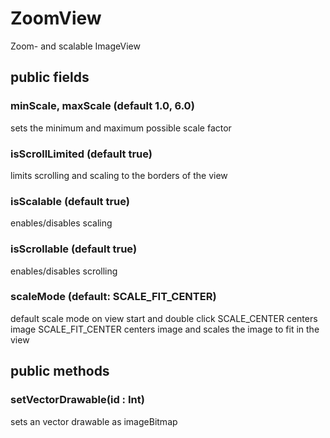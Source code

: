 # ZoomView

Zoom- and scalable ImageView

## public fields

### minScale, maxScale (default 1.0, 6.0)
sets the minimum and maximum possible scale factor

### isScrollLimited (default true)
limits scrolling and scaling to the borders of the view

### isScalable (default true)
enables/disables scaling

### isScrollable (default true)
enables/disables scrolling

### scaleMode (default: SCALE_FIT_CENTER)
default scale mode on view start and double click
SCALE_CENTER centers image
SCALE_FIT_CENTER centers image and scales the image to fit in the view

## public methods

### setVectorDrawable(id : Int)
sets an vector drawable as imageBitmap






